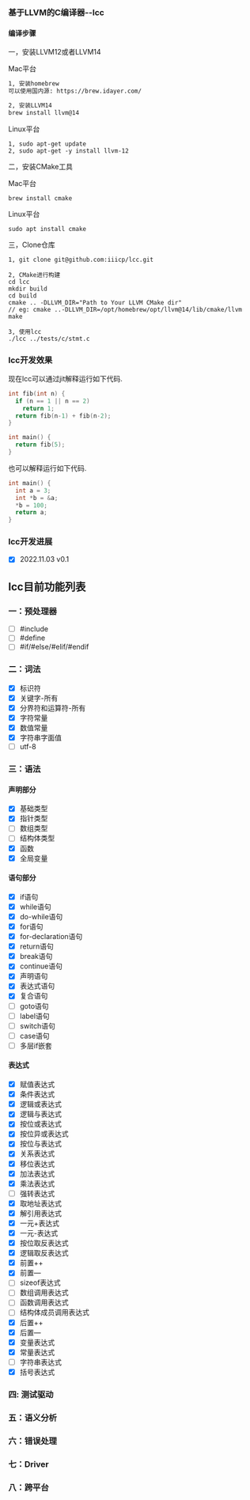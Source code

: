 

### 基于LLVM的C编译器--lcc

#### 编译步骤

一，安装LLVM12或者LLVM14

Mac平台

```bash
1, 安装homebrew
可以使用国内源: https://brew.idayer.com/

2, 安装LLVM14
brew install llvm@14
```

Linux平台

```
1, sudo apt-get update
2, sudo apt-get -y install llvm-12
```

二，安装CMake工具

Mac平台

```
brew install cmake
```

Linux平台

```
sudo apt install cmake
```

三，Clone仓库

```
1, git clone git@github.com:iiicp/lcc.git

2, CMake进行构建
cd lcc
mkdir build
cd build 
cmake .. -DLLVM_DIR="Path to Your LLVM CMake dir"
// eg: cmake ..-DLLVM_DIR=/opt/homebrew/opt/llvm@14/lib/cmake/llvm
make 

3, 使用lcc
./lcc ../tests/c/stmt.c
```



### lcc开发效果

现在lcc可以通过jit解释运行如下代码.

```c
int fib(int n) {
  if (n == 1 || n == 2)
    return 1;
  return fib(n-1) + fib(n-2);
}

int main() {
  return fib(5);
}
```

也可以解释运行如下代码.

```c
int main() {
  int a = 3;
  int *b = &a;
  *b = 100;
  return a;
}
```

### lcc开发进展

- [x] 2022.11.03  v0.1

## lcc目前功能列表

### 一：预处理器

- [ ]  #include
- [ ]  #define
- [ ]  #if/#else/#elif/#endif

### 二：词法

- [x]  标识符
- [x]  关键字-所有
- [x]  分界符和运算符-所有
- [x]  字符常量
- [x]  数值常量
- [x]  字符串字面值
- [ ]  utf-8

### 三：语法

#### 声明部分

- [x]  基础类型
- [x]  指针类型
- [ ]  数组类型
- [ ]  结构体类型
- [x]  函数
- [x]  全局变量

#### 语句部分

- [x]  if语句
- [x]  while语句
- [x]  do-while语句
- [x]  for语句
- [x]  for-declaration语句
- [x]  return语句
- [x]  break语句
- [x]  continue语句
- [x]  声明语句
- [x]  表达式语句
- [x]  复合语句
- [ ]  goto语句
- [ ]  label语句
- [ ]  switch语句
- [ ]  case语句
- [ ]  多层if嵌套

#### 表达式

- [x]  赋值表达式
- [x]  条件表达式
- [x]  逻辑或表达式
- [x]  逻辑与表达式
- [x]  按位或表达式
- [x]  按位异或表达式
- [x]  按位与表达式
- [x]  关系表达式
- [x]  移位表达式
- [x]  加法表达式
- [x]  乘法表达式
- [ ]  强转表达式
- [x]  取地址表达式
- [x]  解引用表达式
- [x]  一元+表达式
- [x]  一元-表达式
- [x]  按位取反表达式
- [x]  逻辑取反表达式
- [x]  前置++
- [x]  前置—
- [ ]  sizeof表达式
- [ ]  数组调用表达式
- [ ]  函数调用表达式
- [ ]  结构体成员调用表达式
- [x]  后置++
- [x]  后置—
- [x]  变量表达式
- [x]  常量表达式
- [ ]  字符串表达式
- [x]  括号表达式

### 四:   测试驱动

### 五：语义分析

### 六：错误处理

### 七：Driver

### 八：跨平台




